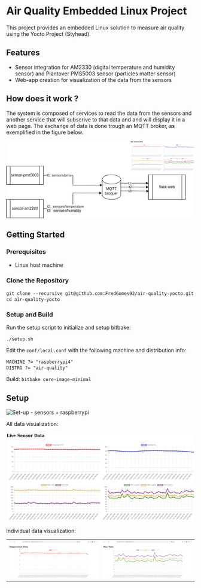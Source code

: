 # Air Quality Embedded Linux Project

This project provides an embedded Linux solution to measure air quality using the Yocto Project (Styhead).

## Features

- Sensor integration for AM2330 (digital temperature and humidity sensor) and Plantover PMS5003 sensor (particles matter sensor)
- Web-app creation for visualization of the data from the sensors

## How does it work ?

The system is composed of services to read the data from the sensors and another service that will subscrive to that data and and  will display it in a web page. The exchange of data is done trough an MQTT broker, as exemplified in the figure below.

 ![ Set-up - sensors + raspberrypi](images/generic_diagram.drawio.png)


## Getting Started

### Prerequisites

- Linux host machine

### Clone the Repository


```
git clone --recursive git@github.com:FredGomes92/air-quality-yocto.git
cd air-quality-yocto
```

### Setup and Build

Run the setup script to initialize and setup bitbake:

```
./setup.sh
```

Edit the `conf/local.conf` with the following machine and distribution info:

```
MACHINE ?= "raspberrypi4"
DISTRO ?= "air-quality"
```

Build: ```bitbake core-image-minimal ```

## Setup

 ![ Set-up - sensors + raspberrypi](images/rpi.jpg)

 All data visualization:

 ![ web-app - all data](images/webapp.jpg)

 Individual data visualization:

<table>
  <tr>
    <td><img src="images/temp.jpg" alt="Temperature Data" width="100%"></td>
    <td><img src="images/pms.jpg" alt="PMS Data" width="100%"></td>
  </tr>
</table>



